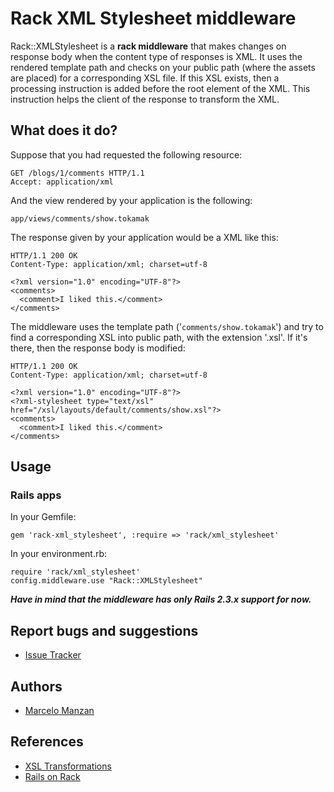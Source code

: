 # Rack XML Stylesheet middleware

Rack::XMLStylesheet is a **rack middleware** that makes changes on response body when the content type of responses is XML. It uses the rendered template path and checks on your public path (where the assets are placed) for a corresponding XSL file. If this XSL exists, then a processing instruction is added before the root element of the XML. This instruction helps the client of the response to transform the XML.

## What does it do?

Suppose that you had requested the following resource:

    GET /blogs/1/comments HTTP/1.1
	Accept: application/xml

And the view rendered by your application is the following:

    app/views/comments/show.tokamak

The response given by your application would be a XML like this:

    HTTP/1.1 200 OK
    Content-Type: application/xml; charset=utf-8

    <?xml version="1.0" encoding="UTF-8"?>
    <comments>
      <comment>I liked this.</comment>
    </comments>

The middleware uses the template path ('`comments/show.tokamak`') and try to find a corresponding XSL into public path, with the extension '.xsl'.
If it's there, then the response body is modified:

    HTTP/1.1 200 OK
    Content-Type: application/xml; charset=utf-8

    <?xml version="1.0" encoding="UTF-8"?>
    <?xml-stylesheet type="text/xsl" href="/xsl/layouts/default/comments/show.xsl"?>
    <comments>
      <comment>I liked this.</comment>
    </comments>

## Usage

### Rails apps

In your Gemfile:
 
    gem 'rack-xml_stylesheet', :require => 'rack/xml_stylesheet'

In your environment.rb:

    require 'rack/xml_stylesheet'
    config.middleware.use "Rack::XMLStylesheet"

***Have in mind that the middleware has only Rails 2.3.x support for now.***

## Report bugs and suggestions

  * [Issue Tracker](http://github.com/kawamanza/rack-xml_stylesheet/issues)

## Authors

 * [Marcelo Manzan](http://github.com/kawamanza)
 
## References

 * [XSL Transformations](http://www.w3.org/TR/xslt#section-Creating-Processing-Instructions)
 * [Rails on Rack](http://guides.rubyonrails.org/rails_on_rack.html)
 
